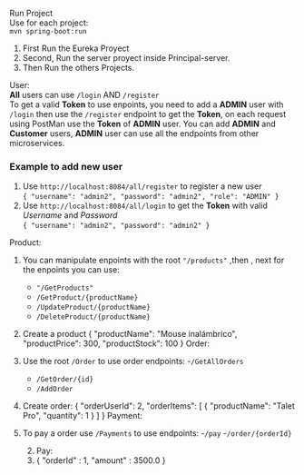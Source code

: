  Run Project  
 Use for each project:  
`mvn spring-boot:run`

1. First Run the Eureka Proyect
2. Second, Run the server proyect inside Principal-server.
3. Then Run the others Projects.

User:  
**All** users can use `/login` AND `/register`  
To get a valid **Token** to use enpoints, you need to add a **ADMIN** user with `/login` then use the `/register` endpoint to get the **Token**, on each request using PostMan use the **Token** of **ADMIN** user.
You can add **ADMIN** and **Customer** users, **ADMIN** user can use all the endpoints from other microservices.    
  
### Example to add new user  
1. Use `http://localhost:8084/all/register` to register a new user  
`{
  "username": "admin2",
  "password": "admin2",
  "role": "ADMIN"
}`
2. Use `http://localhost:8084/all/login` to get the **Token** with valid *Username* and *Password*  
   `{
  "username": "admin2",
  "password": "admin2"
   }`

Product:  
1. You can manipulate enpoints with the root  `"/products"` ,then , next for the enpoints you can use:
   -  `"/GetProducts"`
   -  `/GetProduct/{productName}`
   -  `/UpdateProduct/{productName}`
   -  `/DeleteProduct/{productName}`
  
 2. Create a product
  {
  "productName": "Mouse inalámbrico",
  "productPrice": 300,
  "productStock": 100
   }
Order:  
1. Use the root `/Order` to use order endpoints:
   -`/GetAllOrders`
   - `/GetOrder/{id}`
   - `/AddOrder`

 2. Create order:
    {
  "orderUserId": 2,
  "orderItems": [
    {
      "productName": "Talet Pro",
      "quantity": 1
    }
  ]
}
Payment:  
1. To pay a order use `/Payments` to use endpoints:
   -`/pay`
   -`/order/{orderId}`

   2. Pay:
   3. {
    "orderId" : 1,
    "amount" : 3500.0
    }
      
